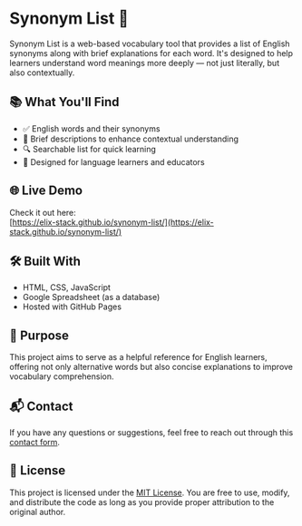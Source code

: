 # Synonym List 🧠

Synonym List is a web-based vocabulary tool that provides a list of English synonyms along with brief explanations for each word. It's designed to help learners understand word meanings more deeply — not just literally, but also contextually.

## 📚 What You'll Find

- ✅ English words and their synonyms
- 📝 Brief descriptions to enhance contextual understanding
- 🔍 Searchable list for quick learning
- 🎯 Designed for language learners and educators

## 🌐 Live Demo

Check it out here:  
[https://elix-stack.github.io/synonym-list/](https://elix-stack.github.io/synonym-list/)

## 🛠️ Built With

- HTML, CSS, JavaScript
- Google Spreadsheet (as a database)
- Hosted with GitHub Pages

## 🎯 Purpose

This project aims to serve as a helpful reference for English learners, offering not only alternative words but also concise explanations to improve vocabulary comprehension.

## 📬 Contact

If you have any questions or suggestions, feel free to reach out through this [contact form](https://elix-stack.github.io/elix-showcase/projects/contactForm/contactForm.html).

## 📝 License

This project is licensed under the [MIT License](https://opensource.org/licenses/MIT). You are free to use, modify, and distribute the code as long as you provide proper attribution to the original author.
